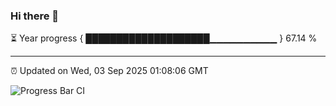 ### Hi there 👋

⏳ Year progress { ████████████████████▁▁▁▁▁▁▁▁▁▁ } 67.14 %

---

⏰ Updated on Wed, 03 Sep 2025 01:08:06 GMT

![Progress Bar CI](https://github.com/liununu/liununu/workflows/Progress%20Bar%20CI/badge.svg)
